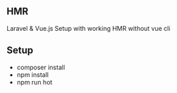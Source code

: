 ## HMR

Laravel & Vue.js Setup with working HMR without vue cli

## Setup
- composer install
- npm install
- npm run hot

